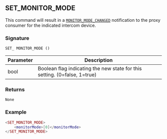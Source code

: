 ## SET\_MONITOR\_MODE

This command will result in a [`MONITOR_MODE_CHANGED`][1] notification to the proxy consumer for the indicated intercom device.


### Signature

`SET_ MONITOR_MODE ()`


| Parameter | Description |
| --- | --- |
| bool | Boolean flag indicating the new state for this setting. (0=false, 1=true) |


### Returns

`None`


### Example

```lua
<SET_MONITOR_MODE>
    <monitorMode>[0]</monitorMode>
</SET_MONITOR_MODE>
```

[1]:	https://snap-one.github.io/docs-driverworks-proxyprotocol/#monitor-mode-changed